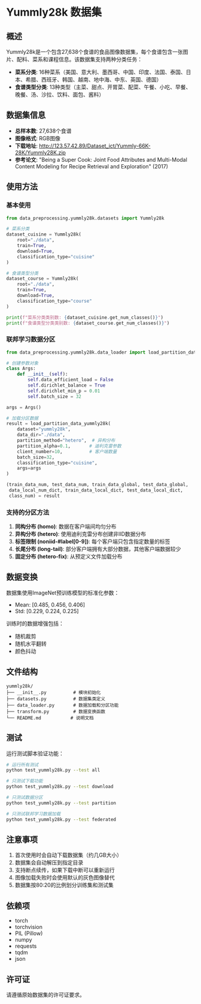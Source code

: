 # Yummly28k 数据集

## 概述

Yummly28k是一个包含27,638个食谱的食品图像数据集，每个食谱包含一张图片、配料、菜系和课程信息。该数据集支持两种分类任务：

- **菜系分类**: 16种菜系（美国、意大利、墨西哥、中国、印度、法国、泰国、日本、希腊、西班牙、韩国、越南、地中海、中东、英国、德国）
- **食谱类型分类**: 13种类型（主菜、甜点、开胃菜、配菜、午餐、小吃、早餐、晚餐、汤、沙拉、饮料、面包、酱料）

## 数据集信息

- **总样本数**: 27,638个食谱
- **图像格式**: RGB图像
- **下载地址**: http://123.57.42.89/Dataset_ict/Yummly-66K-28K/Yummly28K.zip
- **参考论文**: "Being a Super Cook: Joint Food Attributes and Multi-Modal Content Modeling for Recipe Retrieval and Exploration" (2017)

## 使用方法

### 基本使用

```python
from data_preprocessing.yummly28k.datasets import Yummly28k

# 菜系分类
dataset_cuisine = Yummly28k(
    root="./data",
    train=True,
    download=True,
    classification_type="cuisine"
)

# 食谱类型分类
dataset_course = Yummly28k(
    root="./data",
    train=True,
    download=True,
    classification_type="course"
)

print(f"菜系分类类别数: {dataset_cuisine.get_num_classes()}")
print(f"食谱类型分类类别数: {dataset_course.get_num_classes()}")
```

### 联邦学习数据分区

```python
from data_preprocessing.yummly28k.data_loader import load_partition_data_yummly28k

# 创建参数对象
class Args:
    def __init__(self):
        self.data_efficient_load = False
        self.dirichlet_balance = True
        self.dirichlet_min_p = 0.01
        self.batch_size = 32

args = Args()

# 加载分区数据
result = load_partition_data_yummly28k(
    dataset="yummly28k",
    data_dir="./data",
    partition_method="hetero",  # 异构分布
    partition_alpha=0.1,       # 迪利克雷参数
    client_number=10,          # 客户端数量
    batch_size=32,
    classification_type="cuisine",
    args=args
)

(train_data_num, test_data_num, train_data_global, test_data_global,
 data_local_num_dict, train_data_local_dict, test_data_local_dict,
 class_num) = result
```

### 支持的分区方法

1. **同构分布 (homo)**: 数据在客户端间均匀分布
2. **异构分布 (hetero)**: 使用迪利克雷分布创建非IID数据分布
3. **标签限制 (noniid-#label[0-9])**: 每个客户端只包含指定数量的标签
4. **长尾分布 (long-tail)**: 部分客户端拥有大部分数据，其他客户端数据较少
5. **固定分布 (hetero-fix)**: 从预定义文件加载分布

## 数据变换

数据集使用ImageNet预训练模型的标准化参数：
- Mean: [0.485, 0.456, 0.406]
- Std: [0.229, 0.224, 0.225]

训练时的数据增强包括：
- 随机裁剪
- 随机水平翻转
- 颜色抖动

## 文件结构

```
yummly28k/
├── __init__.py          # 模块初始化
├── datasets.py          # 数据集类定义
├── data_loader.py       # 数据加载和分区功能
├── transform.py         # 数据变换函数
└── README.md           # 说明文档
```

## 测试

运行测试脚本验证功能：

```bash
# 运行所有测试
python test_yummly28k.py --test all

# 只测试下载功能
python test_yummly28k.py --test download

# 只测试数据分区
python test_yummly28k.py --test partition

# 只测试联邦学习数据加载
python test_yummly28k.py --test federated
```

## 注意事项

1. 首次使用时会自动下载数据集（约几GB大小）
2. 数据集会自动解压到指定目录
3. 支持断点续传，如果下载中断可以重新运行
4. 图像加载失败时会使用默认的灰色图像替代
5. 数据集按80:20的比例划分训练集和测试集

## 依赖项

- torch
- torchvision
- PIL (Pillow)
- numpy
- requests
- tqdm
- json

## 许可证

请遵循原始数据集的许可证要求。 